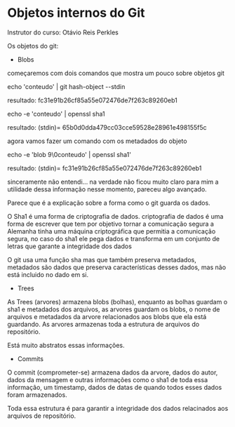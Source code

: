 # Objetos internos do Git

Instrutor do curso: Otávio Reis Perkles

Os objetos do git:

- Blobs

começaremos com dois comandos que mostra um pouco sobre objetos git

echo 'conteudo' | git hash-object --stdin

resultado: fc31e91b26cf85a55e072476de7f263c89260eb1

echo -e 'conteudo' | openssl sha1

resultado: (stdin)= 65b0d0dda479cc03cce59528e28961e498155f5c

agora vamos fazer um comando com os metadados do objeto

echo -e 'blob 9\0conteudo' | openssl sha1'

resultado: (stdin)= fc31e91b26cf85a55e072476de7f263c89260eb1

sinceramente não entendi... na verdade não ficou muito claro para mim a utilidade dessa informação nesse momento, pareceu algo avançado.

Parece que é a explicação sobre a forma como o git guarda os dados.

O Sha1 é uma forma de criptografia de dados. criptografia de dados é uma forma de escrever que tem por objetivo tornar a comunicação segura a Alemanha tinha uma máquina criptográfica que permitia a comunicação segura, no caso do sha1 ele pega dados e transforma em um conjunto de letras que garante a integridade dos dados

O git usa uma função sha mas que também preserva metadados, metadados são dados que preserva características desses dados, mas não está incluido no dado em si.

- Trees 

As Trees (arvores) armazena blobs (bolhas), enquanto as bolhas guardam o sha1 e metadados dos arquivos, as arvores guardam os blobs, o nome de arquivos e metadados da arvore relacionados aos blobs que ela está guardando. As arvores armazenas toda a estrutura de arquivos do repositório.

Está muito abstratos essas informações.

- Commits

O commit (comprometer-se) armazena dados da arvore, dados do autor, dados da mensagem e outras informações como o sha1 de toda essa informação, um timestamp, dados de datas de quando todos esses dados foram armazenados.

Toda essa estrutura é para garantir a integridade dos dados relacinados aos arquivos de repositório.

